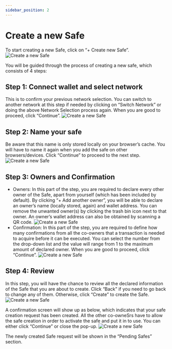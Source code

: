 ```yaml
---
sidebar_position: 2
---
```


# Create a new Safe

To start creating a new Safe, click on “+ Create new Safe”.
![Create a new Safe](/img/pyxis-safe/create_a_new_safe_1.png)

You will be guided through the process of creating a new safe, which consists of 4 steps:

## Step 1: Connect wallet and select network 

This is to confirm your previous network selection. You can switch to another network at this step if needed by clicking on “Switch Network” or doing the above Network Selection process again. When you are good to proceed, click “Continue”.
![Create a new Safe](/img/pyxis-safe/create_a_new_safe_2.png)

## Step 2: Name your safe
 
Be aware that this name is only stored locally on your browser’s cache. You will have to name it again when you add the safe on other browsers/devices. Click “Continue” to proceed to the next step.
![Create a new Safe](/img/pyxis-safe/create_a_new_safe_3.png)

## Step 3: Owners and Confirmation

- Owners: In this part of the step, you are required to declare every other owner of the Safe, apart from yourself (which has been included by default). By clicking “+ Add another owner”, you will be able to declare an owner’s name (locally stored, again) and wallet address. You can remove the unwanted owner(s) by clicking the trash bin icon next to that owner. An owner’s wallet address can also be obtained by scanning a QR code. 
![Create a new Safe](/img/pyxis-safe/create_a_new_safe_4.png)
- Confirmation: In this part of the step, you are required to define how many confirmations from all the co-owners that a transaction is needed to acquire before it can be executed. You can select the number from the drop-down list and the value will range from 1 to the maximum amount of declared owner. When you are good to proceed, click “Continue”.
![Create a new Safe](/img/pyxis-safe/create_a_new_safe_5.png)

## Step 4: Review
In this step, you will have the chance to review all the declared information of the Safe that you are about to create. Click “Back” if you need to go back to change any of them. Otherwise, click “Create” to create the Safe.
![Create a new Safe](/img/pyxis-safe/create_a_new_safe_6.png)

A confirmation screen will show up as below, which indicates that your safe creation request has been created. All the other co-owneSrs have to allow the safe creation in order to activate the safe and put it in to use. You can either click “Continue” or close the pop-up.
![Create a new Safe](/img/pyxis-safe/create_a_new_safe_7.png)

The newly created Safe request will be shown in the “Pending Safes” section.